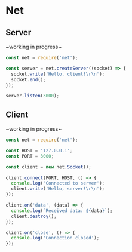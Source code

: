 # Net
## Server
~working in progress~

```javascript
const net = require('net');

const server = net.createServer((socket) => {
  socket.write('Hello, client!\r\n');
  socket.end();
});

server.listen(3000);
```

## Client
~working in progress~
```javascript
const net = require('net');

const HOST = '127.0.0.1';
const PORT = 3000;

const client = new net.Socket();

client.connect(PORT, HOST, () => {
  console.log('Connected to server');
  client.write('Hello, server!\r\n');
});

client.on('data', (data) => {
  console.log(`Received data: ${data}`);
  client.destroy();
});

client.on('close', () => {
  console.log('Connection closed');
});
```